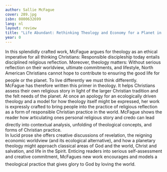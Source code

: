```yaml
---
author: Sallie McFague
cover: 289.jpg
isbn: 0800632699
lang: nl
layout: review
title: "Life Abundant: Rethinking Theology and Economy for a Planet in Peril"
year: 0
---
```


In this splendidly crafted work, McFague argues for theology as an ethical imperative for all thinking Christians: Responsible discipleship today entails disciplined religious reflection. Moreover, theology matters: Without serious reflection on their worldview, ultimate commitments, and lifestyle, North American Christians cannot hope to contribute to ensuring the good life for people or the planet. To live differently we must think differently.  
McFague has therefore written this primer in theology. It helps Christians assess their own religious story in light of the larger Christian tradition and the felt needs of the planet. At once an apology for an ecologically driven theology and a model for how theology itself might be expressed, her work is expressly crafted to bring people into the practice of religious reflection as a form of responsible Christian practice in the world. McFague shows the reader how articulating ones personal religious story and credo can lead directly into contextual analysis, unfolding of theological concepts, and forms of Christian practice.  
In lucid prose she offers creative discussions of revelation, the reigning economic worldview (and its ecological alternative), and how a planetary theology might approach classical areas of God and the world, Christ and salvation, and life in the Spirit. Enticing readers into serious self-assessment and creative commitment, McFagues new work encourages and models a theological practice that gives glory to God by loving the world.
